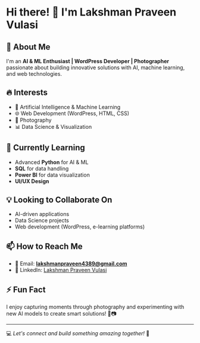 # Hi there! 👋 I'm Lakshman Praveen Vulasi

## 🚀 About Me
I'm an **AI & ML Enthusiast | WordPress Developer | Photographer** passionate about building innovative solutions with AI, machine learning, and web technologies.

## 🔥 Interests
- 🤖 Artificial Intelligence & Machine Learning  
- 🌐 Web Development (WordPress, HTML, CSS)  
- 📸 Photography  
- 📊 Data Science & Visualization  

## 🌱 Currently Learning
- Advanced **Python** for AI & ML  
- **SQL** for data handling  
- **Power BI** for data visualization  
- **UI/UX Design**  

## 💡 Looking to Collaborate On
- AI-driven applications  
- Data Science projects  
- Web development (WordPress, e-learning platforms)  

## 📫 How to Reach Me
- 📧 Email: **lakshmanpraveen4389@gmail.com**  
- 💼 LinkedIn: [Lakshman Praveen Vulasi](https://www.linkedin.com/in/lakshmanpraveenvulasi)

## ⚡ Fun Fact
I enjoy capturing moments through photography and experimenting with new AI models to create smart solutions! 🎯📷  

---

💻 *Let's connect and build something amazing together!* 🚀  

<!---
Lakshmanpraveen42/Lakshmanpraveen42 is a ✨ special ✨ repository because its `README.md` (this file) appears on your GitHub profile.
You can click the Preview link to take a look at your changes.
--->
